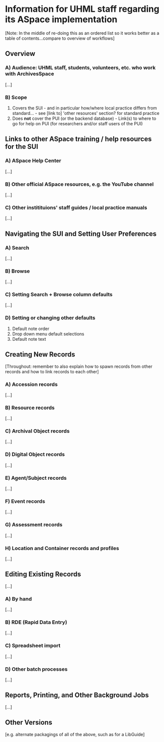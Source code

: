 # Information for UHML staff regarding its ASpace implementation

[Note: In the middle of re-doing this as an ordered list so it works better as a table of contents...compare to overview of workflows]

## Overview

### A) Audience: UHML staff, students, volunteers, etc. who work with ArchivesSpace

[...]

### B) Scope

  1. Covers the SUI
    - and in particular how/where local practice differs from standard...
    - see [link to] 'other resources' section? for standard practice
  2. Does **not** cover the PUI (or the backend database)
    - Link(s) to where to go for help on PUI (for researchers and/or staff users of the PUI)

## Links to other ASpace training / help resources for the SUI

### A) ASpace Help Center

[...]

### B) Other official ASpace resources, e.g. the YouTube channel

[...]

### C) Other institituions' staff guides / local practice manuals

[...]

## Navigating the SUI and Setting User Preferences

### A) Search

[...]

### B) Browse

[...]

### C) Setting Search + Browse column defaults

[...]

### D) Setting or changing other defaults

  1. Default note order
  2. Drop down menu default selections
  3. Default note text

## Creating New Records

[Throughout: remember to also explain how to spawn records from other records and how to link records to each other]

### A) Accession records

[...]

### B) Resource records

[...]

### C) Archival Object records

[...]

### D) Digital Object records

[...]

### E) Agent/Subject records

[...]

### F) Event records

[...]

### G) Assessment records

[...]

### H) Location and Container records and profiles

[...]

## Editing Existing Records

[...]

### A) By hand

[...]

### B) RDE (Rapid Data Entry)

[...]

### C) Spreadsheet import

[...]

### D) Other batch processes

[...]

## Reports, Printing, and Other Background Jobs

[...]

## Other Versions

[e.g. alternate packagings of all of the above, such as for a LibGuide]
